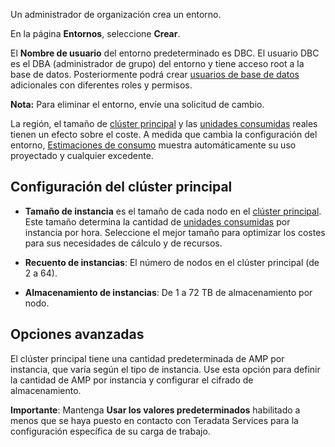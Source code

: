 Un administrador de organización crea un entorno.

En la página **Entornos**, seleccione **Crear**.

El **Nombre de usuario** del entorno predeterminado es DBC. El usuario DBC es el DBA (administrador de grupo) del entorno y tiene acceso root a la base de datos. Posteriormente podrá crear [usuarios de base de datos](wxe1659392685092.md) adicionales con diferentes roles y permisos.

**Nota:** Para eliminar el entorno, envíe una solicitud de cambio.

La región, el tamaño de [clúster principal](isb1696461636881.md) y las [unidades consumidas](onj1682104977691.md) reales tienen un efecto sobre el coste. A medida que cambia la configuración del entorno, [Estimaciones de consumo](aow1703107228725.md) muestra automáticamente su uso proyectado y cualquier excedente.

Configuración del clúster principal
-----------------------------------

-   **Tamaño de instancia** es el tamaño de cada nodo en el [clúster principal](nmr1658424425362.md). Este tamaño determina la cantidad de [unidades consumidas](tdv1682522711429.md) por instancia por hora. Seleccione el mejor tamaño para optimizar los costes para sus necesidades de cálculo y de recursos.

-   **Recuento de instancias**: El número de nodos en el clúster principal (de 2 a 64).

-   **Almacenamiento de instancias**: De 1 a 72 TB de almacenamiento por nodo.

Opciones avanzadas
------------------

El clúster principal tiene una cantidad predeterminada de AMP por instancia, que varía según el tipo de instancia. Use esta opción para definir la cantidad de AMP por instancia y configurar el cifrado de almacenamiento.

**Importante**: Mantenga **Usar los valores predeterminados** habilitado a menos que se haya puesto en contacto con Teradata Services para la configuración específica de su carga de trabajo.
